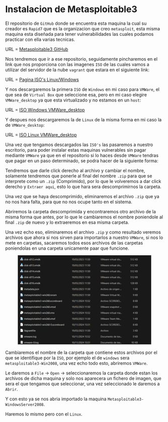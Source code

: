 # Instalacion de Metasploitable3

El repositorio de `GitHub` donde se encuentra esta maquina la cual su creador es `Rapid7` que es la organizacion que creo `metasploit`, esta misma maquina esta diseñada para tener vulnerabilidades las cuales podamos practicar con ella varias tecnicas.

URL = [Metasploitable3 GitHub](https://github.com/rapid7/metasploitable3)

Nos tendremos que ir a ese repositorio, seguidamente pincharemos en el link que nos proporciona con las imagenes `ISO` de las cuales vamos a utilizar del servidor de la nube `vagrant` que estara en el siguiente link:

URL = [Pagina ISO's Linux/Windows](https://portal.cloud.hashicorp.com/vagrant/discover/rapid7)

Y nos descargaremos la primera `ISO` de `Windows` en mi caso para `VMWare`, el que sea de `Virtual Box` que seleccione esa, pero en mi caso elegire `VMWare_desktop` ya que esta virtualizado y no estamos en un `host`:

URL = [ISO Windows VMWare\_desktop](https://portal.cloud.hashicorp.com/vagrant/discover/rapid7/metasploitable3-win2k8)

Y despues nos descargaremos la de `Linux` de la misma forma en mi caso la de `VMWare_desktop`:

URL = [ISO Linux VMWare\_desktop](https://portal.cloud.hashicorp.com/vagrant/discover/rapid7/metasploitable3-ub1404)

Una vez que tengamos descargados las `ISO's` las pasaremos a nuestro escritorio, para poder instalar estas maquinas vulnerables sin pagar mediante `VMWare` ya que en el repositorio si lo haces desde `VMWare` tendras que pagar en un paso determinado, se podra hacer de la siguiente forma:

Tendremos que darle click derecho al archivo y cambiar el nombre, solamente tendremos que ponerle al final del nombre `.zip` para que se interprete como un `.zip` (Comprimido), por lo que le volveremos a dar click derecho y `Extraer aqui`, esto lo que hara sera descomprimirnos la carpeta.

Una vez que se haya descomprimido, eliminaremos el archivo `.zip` que ya no nos hara falta, para que no nos ocupe tanto en el sistema.

Abriremos la carpeta descomprimida y encontraremos otro archivo de la misma forma que antes, por lo que le cambiaremos el nombre poniendole al final `.zip` de nuevo y lo extraeremos en esa misma carpeta.

Una vez echo eso, eliminaremos el archivo `.zip` y como resultado veremos archivos que ahora si nos sirven para importarlos a nuestro `VMWare`, si nos lo mete en carpetas, sacaremos todos esos archivos de las carpetas poniendolas en una carpeta unicamente paar que funcione.

<figure><img src="../../../.gitbook/assets/image (26).png" alt=""><figcaption></figcaption></figure>

Cambiaremos el nombre de la carpeta que contiene estos archivos por el que se identifique por la `ISO`, por ejemplo el de `windows` sera `metasploitable3-Win2008`, una vez echo todo esto, abriremos `VMWare`.

Le daremos a `File` -> `Open` -> seleccionaremos la carpeta donde estan los archivos de dicha maquina y solo nos aparecera un fichero de imagen, que sera el que tengamos que seleccionar, una vez seleccionado le daremos a `Abrir`.

Y con esto ya se nos abria importado la maquina `Metasploitable3-WindowsServer2008`.

Haremos lo mismo pero con el `Linux`.
